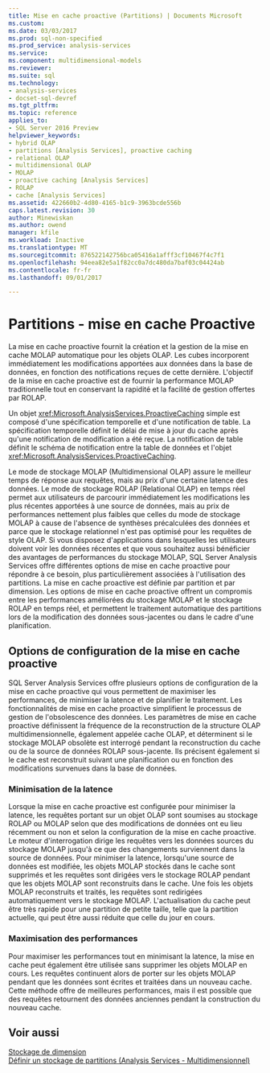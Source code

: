 ```yaml
---
title: Mise en cache proactive (Partitions) | Documents Microsoft
ms.custom: 
ms.date: 03/03/2017
ms.prod: sql-non-specified
ms.prod_service: analysis-services
ms.service: 
ms.component: multidimensional-models
ms.reviewer: 
ms.suite: sql
ms.technology:
- analysis-services
- docset-sql-devref
ms.tgt_pltfrm: 
ms.topic: reference
applies_to:
- SQL Server 2016 Preview
helpviewer_keywords:
- hybrid OLAP
- partitions [Analysis Services], proactive caching
- relational OLAP
- multidimensional OLAP
- MOLAP
- proactive caching [Analysis Services]
- ROLAP
- cache [Analysis Services]
ms.assetid: 422660b2-4d80-4165-b1c9-3963bcde556b
caps.latest.revision: 30
author: Minewiskan
ms.author: owend
manager: kfile
ms.workload: Inactive
ms.translationtype: MT
ms.sourcegitcommit: 876522142756bca05416a1afff3cf10467f4c7f1
ms.openlocfilehash: 94eea82e5a1f82cc0a7dc480da7baf03c04424ab
ms.contentlocale: fr-fr
ms.lasthandoff: 09/01/2017

---
```

# <a name="partitions---proactive-caching"></a>Partitions - mise en cache Proactive
  La mise en cache proactive fournit la création et la gestion de la mise en cache MOLAP automatique pour les objets OLAP. Les cubes incorporent immédiatement les modifications apportées aux données dans la base de données, en fonction des notifications reçues de cette dernière. L'objectif de la mise en cache proactive est de fournir la performance MOLAP traditionnelle tout en conservant la rapidité et la facilité de gestion offertes par ROLAP.  
  
 Un objet <xref:Microsoft.AnalysisServices.ProactiveCaching> simple est composé d'une spécification temporelle et d'une notification de table. La spécification temporelle définit le délai de mise à jour du cache après qu'une notification de modification a été reçue. La notification de table définit le schéma de notification entre la table de données et l'objet <xref:Microsoft.AnalysisServices.ProactiveCaching>.  
  
 Le mode de stockage MOLAP (Multidimensional OLAP) assure le meilleur temps de réponse aux requêtes, mais au prix d'une certaine latence des données. Le mode de stockage ROLAP (Relational OLAP) en temps réel permet aux utilisateurs de parcourir immédiatement les modifications les plus récentes apportées à une source de données, mais au prix de performances nettement plus faibles que celles du mode de stockage MOLAP à cause de l'absence de synthèses précalculées des données et parce que le stockage relationnel n'est pas optimisé pour les requêtes de style OLAP. Si vous disposez d'applications dans lesquelles les utilisateurs doivent voir les données récentes et que vous souhaitez aussi bénéficier des avantages de performances du stockage MOLAP, SQL Server Analysis Services offre différentes options de mise en cache proactive pour répondre à ce besoin, plus particulièrement associées à l'utilisation des partitions. La mise en cache proactive est définie par partition et par dimension. Les options de mise en cache proactive offrent un compromis entre les performances améliorées du stockage MOLAP et le stockage ROLAP en temps réel, et permettent le traitement automatique des partitions lors de la modification des données sous-jacentes ou dans le cadre d'une planification.  
  
## <a name="proactive-caching-configuration-options"></a>Options de configuration de la mise en cache proactive  
 SQL Server Analysis Services offre plusieurs options de configuration de la mise en cache proactive qui vous permettent de maximiser les performances, de minimiser la latence et de planifier le traitement. Les fonctionnalités de mise en cache proactive simplifient le processus de gestion de l'obsolescence des données. Les paramètres de mise en cache proactive définissent la fréquence de la reconstruction de la structure OLAP multidimensionnelle, également appelée cache OLAP, et déterminent si le stockage MOLAP obsolète est interrogé pendant la reconstruction du cache ou de la source de données ROLAP sous-jacente. Ils précisent également si le cache est reconstruit suivant une planification ou en fonction des modifications survenues dans la base de données.  
  
### <a name="minimizing-latency"></a>Minimisation de la latence  
 Lorsque la mise en cache proactive est configurée pour minimiser la latence, les requêtes portant sur un objet OLAP sont soumises au stockage ROLAP ou MOLAP selon que des modifications de données ont eu lieu récemment ou non et selon la configuration de la mise en cache proactive. Le moteur d'interrogation dirige les requêtes vers les données sources du stockage MOLAP jusqu'à ce que des changements surviennent dans la source de données. Pour minimiser la latence, lorsqu'une source de données est modifiée, les objets MOLAP stockés dans le cache sont supprimés et les requêtes sont dirigées vers le stockage ROLAP pendant que les objets MOLAP sont reconstruits dans le cache. Une fois les objets MOLAP reconstruits et traités, les requêtes sont redirigées automatiquement vers le stockage MOLAP. L'actualisation du cache peut être très rapide pour une partition de petite taille, telle que la partition actuelle, qui peut être aussi réduite que celle du jour en cours.  
  
### <a name="maximizing-performance"></a>Maximisation des performances  
 Pour maximiser les performances tout en minimisant la latence, la mise en cache peut également être utilisée sans supprimer les objets MOLAP en cours. Les requêtes continuent alors de porter sur les objets MOLAP pendant que les données sont écrites et traitées dans un nouveau cache. Cette méthode offre de meilleures performances, mais il est possible que des requêtes retournent des données anciennes pendant la construction du nouveau cache.  
  
## <a name="see-also"></a>Voir aussi  
 [Stockage de dimension](../../analysis-services/multidimensional-models-olap-logical-dimension-objects/dimensions-storage.md)   
 [Définir un stockage de partitions &#40;Analysis Services - Multidimensionnel&#41;](../../analysis-services/multidimensional-models/set-partition-storage-analysis-services-multidimensional.md)  
  
  

